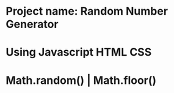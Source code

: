 # Project name: Random Number Generator

# Using Javascript HTML CSS

# Math.random() | Math.floor()
